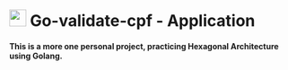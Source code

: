 # <img src="https://img.icons8.com/color/48/golang.png" height="30" /> Go-validate-cpf - Application

#### This is a more one personal project, practicing Hexagonal Architecture using Golang.
